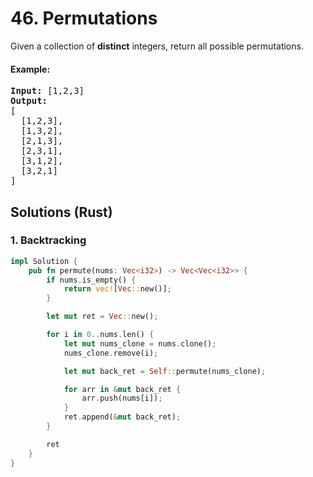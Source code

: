 # 46. Permutations
Given a collection of **distinct** integers, return all possible permutations.

#### Example:
<pre>
<strong>Input:</strong> [1,2,3]
<strong>Output:</strong>
[
  [1,2,3],
  [1,3,2],
  [2,1,3],
  [2,3,1],
  [3,1,2],
  [3,2,1]
]
</pre>

## Solutions (Rust)

### 1. Backtracking
```Rust
impl Solution {
    pub fn permute(nums: Vec<i32>) -> Vec<Vec<i32>> {
        if nums.is_empty() {
            return vec![Vec::new()];
        }

        let mut ret = Vec::new();

        for i in 0..nums.len() {
            let mut nums_clone = nums.clone();
            nums_clone.remove(i);

            let mut back_ret = Self::permute(nums_clone);

            for arr in &mut back_ret {
                arr.push(nums[i]);
            }
            ret.append(&mut back_ret);
        }

        ret
    }
}
```
